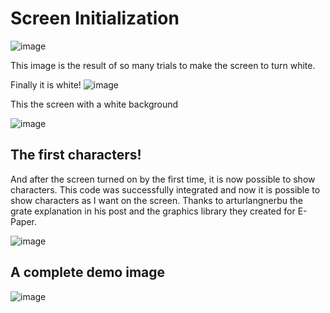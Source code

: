 

# Screen Initialization


![image](https://user-images.githubusercontent.com/25968721/77260017-95d7e800-6c5b-11ea-9ece-bd75f447266b.png)

This image is the result of so many trials to make the screen to turn white.

Finally it is white!
![image](https://user-images.githubusercontent.com/25968721/77261921-7a270e80-6c68-11ea-9b7b-a1b678f0d5b0.png)

This the screen with a white background

![image](https://user-images.githubusercontent.com/25968721/77262003-03d6dc00-6c69-11ea-9793-f876b80786c8.png)


## The first characters!

And after the screen turned on by the first time, it is now possible to show characters. 
This code was successfully integrated and now it is possible to show characters as I want
on the screen. Thanks to arturlangnerbu the grate explanation in his post and the graphics library 
they created for E-Paper.

![image](https://user-images.githubusercontent.com/25968721/77834247-bd2a2b80-7119-11ea-8aaf-d25a87daa721.png)


## A complete demo image

![image](https://user-images.githubusercontent.com/25968721/77941827-bf5ec800-7288-11ea-9eb0-99843cad2773.png)
